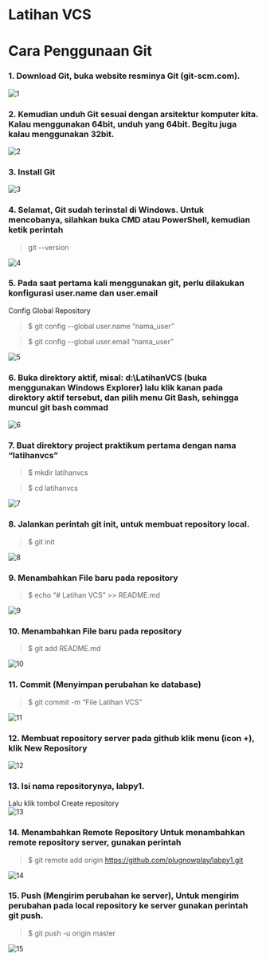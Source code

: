 # Latihan VCS

# Cara Penggunaan Git
### 1.	Download Git, buka website resminya Git (git-scm.com). 

![1](https://user-images.githubusercontent.com/115965039/196099592-086a0136-3808-438c-8d5b-7d9fdb173888.png)

### 2.	Kemudian unduh Git sesuai dengan arsitektur komputer kita. Kalau menggunakan 64bit, unduh yang 64bit. Begitu juga kalau menggunakan 32bit.

![2](https://user-images.githubusercontent.com/115965039/196099641-6e36f3bf-00f7-439d-b7b0-2fa2ad6a3c39.png)

### 3.	Install Git

![3](https://user-images.githubusercontent.com/115965039/196099661-577474d6-7fc8-4b6c-bfe7-903f8921f524.png)

### 4.	Selamat, Git sudah terinstal di Windows. Untuk mencobanya, silahkan buka CMD atau PowerShell, kemudian ketik perintah 
>git --version

![4](https://user-images.githubusercontent.com/115965039/196099673-dda0d1c4-f20d-42e2-abaf-4f6484a087bb.png)

### 5.	Pada saat pertama kali menggunakan git, perlu dilakukan konfigurasi user.name dan user.email
Config Global Repository
>$ git config --global user.name “nama_user”

>$ git config --global user.email “nama_user” 

 
![5](https://user-images.githubusercontent.com/115965039/196100013-4b285dd3-f75c-42de-8c23-323bd59b84e9.png)


### 6.	Buka direktory aktif, misal: d:\LatihanVCS (buka menggunakan Windows Explorer) lalu klik kanan pada direktory aktif tersebut, dan pilih menu Git Bash, sehingga muncul git bash commad
 
![6](https://user-images.githubusercontent.com/115965039/196100038-8995ea3b-80ff-4abe-9690-392369c1e813.png)

### 7.	Buat direktory project praktikum pertama dengan nama “latihanvcs”
>$ mkdir latihanvcs

>$ cd latihanvcs 

![7](https://user-images.githubusercontent.com/115965039/196100062-d245957d-3406-4bf4-ac0d-951305fbbc53.png)


### 8.	Jalankan perintah git init, untuk membuat repository local.
>$ git init 

![8](https://user-images.githubusercontent.com/115965039/196100075-d862e3c2-01e9-4bfe-88db-504c4b3cd754.png)



### 9.	Menambahkan File baru pada repository
>$ echo “# Latihan VCS” >> README.md 

![9](https://user-images.githubusercontent.com/115965039/196100091-ae326271-d59b-4ddd-827f-02b8d620eee5.png)


### 10.	Menambahkan File baru pada repository
>$ git add README.md 

![10](https://user-images.githubusercontent.com/115965039/196100104-f95111ce-b295-492d-a184-279b2a7f27ec.png)


### 11.	Commit (Menyimpan perubahan ke database)
>$ git commit -m “File Latihan VCS” 

![11](https://user-images.githubusercontent.com/115965039/196100154-ec4be467-24a8-4627-84cb-7ee0bcbb4d19.png)


### 12.	Membuat repository server pada github klik menu (icon +), klik New Repository

![12](https://user-images.githubusercontent.com/115965039/196100183-2fe36f85-47ed-4fce-b6fa-24e9c10bc4d2.png)

 
### 13.	Isi nama repositorynya, labpy1.
Lalu klik tombol Create repository  
![13](https://user-images.githubusercontent.com/115965039/196100203-e9be3a8e-a268-4bb1-b872-316aace10e5d.png)



### 14.	Menambahkan Remote Repository Untuk menambahkan remote repository server, gunakan perintah
>$ git remote add origin https://github.com/plugnowplay/labpy1.git  

![14](https://user-images.githubusercontent.com/115965039/196100238-052b9d3e-eba9-40d6-9281-8bcdf33f0195.png)


### 15.	Push (Mengirim perubahan ke server), Untuk mengirim perubahan pada local repository ke server gunakan perintah git push.
>$ git push -u origin master

![15](https://user-images.githubusercontent.com/115965039/196100260-b9f8f089-ff25-4a68-b258-f62ea0ce99ea.png)


